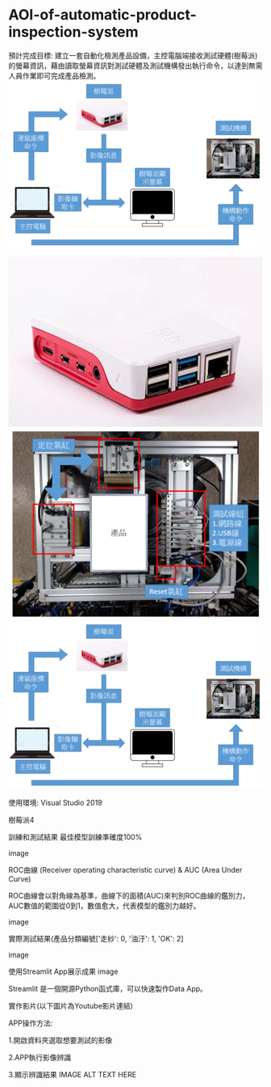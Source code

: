 # AOI-of-automatic-product-inspection-system

預計完成目標:
建立一套自動化檢測產品設備，主控電腦端接收測試硬體(樹莓派)的螢幕資訊，藉由讀取螢幕資訊對測試硬體及測試機構發出執行命令，以達到無需人員作業即可完成產品檢測。
![image](https://github.com/tddwso/AOI-of-automatic-product-inspection-system/blob/main/%E6%9E%B6%E6%A7%8B%E5%9C%96.png)

![image](https://github.com/tddwso/AOI-of-automatic-product-inspection-system/blob/main/%E6%A8%B9%E8%8E%93%E6%B4%BE%E5%9C%96.png)
![image](https://github.com/tddwso/AOI-of-automatic-product-inspection-system/blob/main/%E6%A9%9F%E6%A2%B0%E6%A7%8B%E9%80%A0%E5%9C%96.png)
![image](https://github.com/tddwso/AOI-of-automatic-product-inspection-system/blob/main/%E6%9E%B6%E6%A7%8B%E5%9C%96.png)



使用環境:
Visual Studio 2019

樹莓派4 

訓練和測試結果
最佳模型訓練準確度100%

image

ROC曲線 (Receiver operating characteristic curve) & AUC (Area Under Curve)

ROC曲線會以對角線為基準，曲線下的面積(AUC)來判別ROC曲線的鑑別力，AUC數值的範圍從0到1，數值愈大，代表模型的鑑別力越好。

image

實際測試結果(產品分類編號['走紗': 0, '油汙': 1, 'OK': 2]

image

使用Streamlit App展示成果
image

Streamlit 是一個開源Python函式庫，可以快速製作Data App。

實作影片(以下圖片為Youtube影片連結)

APP操作方法:

1.開啟資料夾選取想要測試的影像

2.APP執行影像辨識

3.顯示辨識結果 IMAGE ALT TEXT HERE

